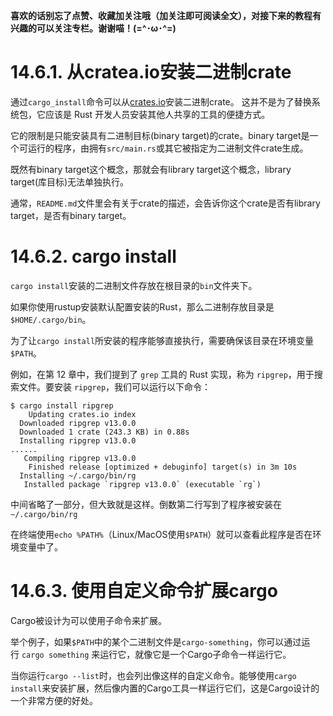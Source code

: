 **喜欢的话别忘了点赞、收藏加关注哦（加关注即可阅读全文），对接下来的教程有兴趣的可以关注专栏。谢谢喵！(=^･ω･^=)**
# 14.6.1. 从cratea.io安装二进制crate
通过`cargo_install`命令可以从[crates.io](https://crates.io/)安装二进制crate。 这并不是为了替换系统包，它应该是 Rust 开发人员安装其他人共享的工具的便捷方式。

它的限制是只能安装具有二进制目标(binary target)的crate。binary target是一个可运行的程序，由拥有`src/main.rs`或其它被指定为二进制文件crate生成。

既然有binary target这个概念，那就会有library target这个概念，library target(库目标)无法单独执行。

通常，`README.md`文件里会有关于crate的描述，会告诉你这个crate是否有library target，是否有binary target。

# 14.6.2. cargo install
`cargo install`安装的二进制文件存放在根目录的`bin`文件夹下。

如果你使用rustup安装默认配置安装的Rust，那么二进制存放目录是`$HOME/.cargo/bin`。

为了让`cargo install`所安装的程序能够直接执行，需要确保该目录在环境变量`$PATH`。

例如，在第 12 章中，我们提到了 `grep` 工具的 Rust 实现，称为 `ripgrep`，用于搜索文件。要安装 `ripgrep`，我们可以运行以下命令：
```
$ cargo install ripgrep
    Updating crates.io index
  Downloaded ripgrep v13.0.0
  Downloaded 1 crate (243.3 KB) in 0.88s
  Installing ripgrep v13.0.0
......
   Compiling ripgrep v13.0.0
    Finished release [optimized + debuginfo] target(s) in 3m 10s
  Installing ~/.cargo/bin/rg
   Installed package `ripgrep v13.0.0` (executable `rg`)
```
中间省略了一部分，但大致就是这样。倒数第二行写到了程序被安装在`~/.cargo/bin/rg`

在终端使用`echo %PATH%`（Linux/MacOS使用`$PATH`）就可以查看此程序是否在环境变量中了。

# 14.6.3. 使用自定义命令扩展cargo
Cargo被设计为可以使用子命令来扩展。

举个例子，如果`$PATH`中的某个二进制文件是`cargo-something`，你可以通过运行 `cargo something` 来运行它，就像它是一个Cargo子命令一样运行它。

当你运行`cargo --list`时，也会列出像这样的自定义命令。能够使用`cargo install`来安装扩展，然后像内置的Cargo工具一样运行它们，这是Cargo设计的一个非常方便的好处。
